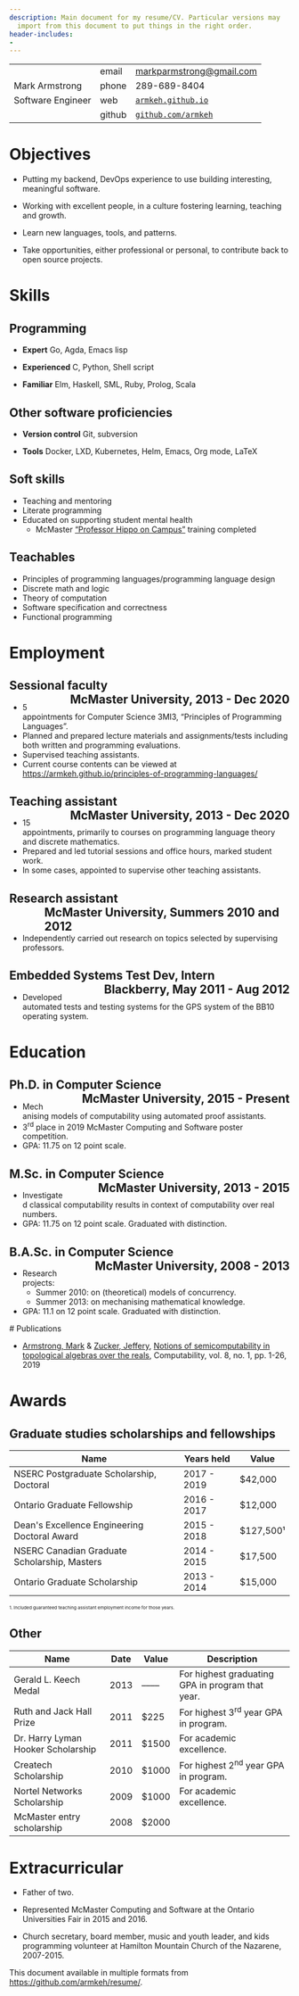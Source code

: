 ```yaml
---
description: Main document for my resume/CV. Particular versions may
  import from this document to put things in the right order.
header-includes:
- 
---
```




|                                              |        |                                                  |
|----------------------------------------------|--------|--------------------------------------------------|
|                                              | email  | markparmstrong@gmail.com                         |
| <div class=the-title>Mark Armstrong </div>   | phone  | 289-689-8404                                     |
| Software Engineer                            | web    | [`armkeh.github.io`](https://armkeh.github.io)   |
|                                              | github | [`github.com/armkeh`](https://github.com/armkeh) |

<div class="sidebar">

# Objectives

- Putting my backend, DevOps experience to use building interesting,
  meaningful software.

- Working with excellent people, in a culture fostering learning,
  teaching and growth.

- Learn new languages, tools, and patterns.

- Take opportunities, either professional or personal, to contribute
  back to open source projects.

# Skills

## Programming

- **Expert** Go, Agda, Emacs lisp

- **Experienced** C, Python, Shell script

- **Familiar** Elm, Haskell, SML, Ruby, Prolog, Scala

## Other software proficiencies

- **Version control** Git, subversion

- **Tools** Docker, LXD, Kubernetes, Helm, Emacs, Org mode, LaTeX

## Soft skills

- Teaching and mentoring
- Literate programming
- Educated on supporting student mental health
  - McMaster [“Professor Hippo on
    Campus”](https://github.com/armkeh/resume/blob/master/Professor%20Hippo%20on%20Campus%20Certificate%20--%20McMaster%20Student%20Mental%20Health%20Training.pdf)
    training completed

## Teachables

- Principles of programming languages/programming language design
- Discrete math and logic
- Theory of computation
- Software specification and correctness
- Functional programming

</div>
<div class="left-of-sidebar">

# Employment

## Sessional faculty <span style="padding-left:3em; float:right">McMaster University, 2013 - Dec 2020</span>

- 5 appointments for Computer Science 3MI3, “Principles of Programming
  Languages”.
- Planned and prepared lecture materials and assignments/tests including
  both written and programming evaluations.
- Supervised teaching assistants.
- Current course contents can be viewed at
  <https://armkeh.github.io/principles-of-programming-languages/>

## Teaching assistant <span style="padding-left:3em; float:right">McMaster University, 2013 - Dec 2020</span>

- 15 appointments, primarily to courses on programming language theory
  and discrete mathematics.
- Prepared and led tutorial sessions and office hours, marked student
  work.
- In some cases, appointed to supervise other teaching assistants.

## Research assistant <span style="padding-left:3em; float:right">McMaster University, Summers 2010 and 2012</span>

- Independently carried out research on topics selected by supervising
  professors.

## Embedded Systems Test Dev, Intern <span style="padding-left:3em; float:right">Blackberry, May 2011 - Aug 2012</span>

- Developed automated tests and testing systems for the GPS system of
  the BB10 operating system.

# Education

## Ph.D. in Computer Science <span style="padding-left:3em; float:right">McMaster University, 2015 - Present</span>

- Mechanising models of computability using automated proof assistants.
- 3<sup>rd</sup> place in 2019 McMaster Computing and Software poster
  competition.
- GPA: 11.75 on 12 point scale.

## M.Sc. in Computer Science <span style="padding-left:3em; float:right">McMaster University, 2013 - 2015</span>

- Investigated classical computability results in context of
  computability over real numbers.
- GPA: 11.75 on 12 point scale. Graduated with distinction.

## B.A.Sc. in Computer Science <span style="padding-left:3em; float:right">McMaster University, 2008 - 2013</span>

- Research projects:
  - Summer 2010: on (theoretical) models of concurrency.
  - Summer 2013: on mechanising mathematical knowledge.
- GPA: 11.1 on 12 point scale. Graduated with distinction.

</div>
<div style="clear:both">
# Publications

- [Armstrong,
  Mark](https://www.researchgate.net/profile/Mark_Armstrong12) &
  [Zucker,
  Jeffery](https://www.researchgate.net/profile/Jeffery_Zucker),
  [Notions of semicomputability in topological algebras over the
  reals](https://www.researchgate.net/publication/323301233),
  Computability, vol. 8, no. 1, pp. 1-26, 2019

# Awards

## Graduate studies scholarships and fellowships

| Name                                         | Years held  | Value      |
|----------------------------------------------|-------------|------------|
| NSERC Postgraduate Scholarship, Doctoral     | 2017 - 2019 | \$42,000   |
| Ontario Graduate Fellowship                  | 2016 - 2017 | \$12,000   |
| Dean's Excellence Engineering Doctoral Award | 2015 - 2018 | \$127,500¹ |
| NSERC Canadian Graduate Scholarship, Masters | 2014 - 2015 | \$17,500   |
| Ontario Graduate Scholarship                 | 2013 - 2014 | \$15,000   |

<span style="font-size:0.5rem">1. Included guaranteed teaching assistant
employment income for those years.</span>

## Other

| Name                               | Date | Value  | Description                                      |
|------------------------------------|------|--------|--------------------------------------------------|
| Gerald L. Keech Medal              | 2013 | ––––   | For highest graduating GPA in program that year. |
| Ruth and Jack Hall Prize           | 2011 | \$225  | For highest 3<sup>rd</sup> year GPA in program.  |
| Dr. Harry Lyman Hooker Scholarship | 2011 | \$1500 | For academic excellence.                         |
| Createch Scholarship               | 2010 | \$1000 | For highest 2<sup>nd</sup> year GPA in program.  |
| Nortel Networks Scholarship        | 2009 | \$1000 | For academic excellence.                         |
| McMaster entry scholarship         | 2008 | \$2000 |                                                  |

# Extracurricular

- Father of two.

- Represented McMaster Computing and Software at the Ontario
  Universities Fair in 2015 and 2016.

- Church secretary, board member, music and youth leader, and kids
  programming volunteer at Hamilton Mountain Church of the Nazarene,
  2007-2015.

This document available in multiple formats from
<https://github.com/armkeh/resume/>.
